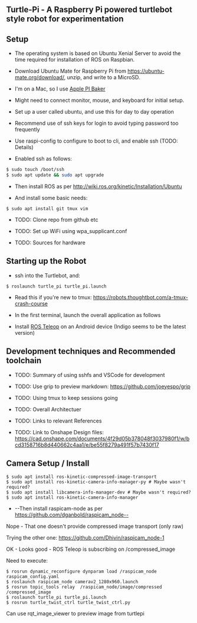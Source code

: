 Turtle-Pi - A Raspberry Pi powered turtlebot style robot for experimentation
---

Setup
---
* The operating system is based on Ubuntu Xenial Server to avoid the time required for installation of ROS on Raspbian.
* Download Ubuntu Mate for Raspberry Pi from https://ubuntu-mate.org/download/, unzip, and write to a MicroSD. 
* I'm on a Mac, so I use [Apple PI Baker](http://mac.softpedia.com/get/Utilities/ApplePi-Baker.shtml)
* Might need to connect monitor, mouse, and keyboard for initial setup.
* Set up a user called ubuntu, and use this for day to day operation
* Recommend use of ssh keys for login to avoid typing password too frequently

* Use raspi-config to configure to boot to cli, and enable ssh (TODO: Details)
* Enabled ssh as follows:

```bash
$ sudo touch /boot/ssh
$ sudo apt update && sudo apt upgrade
```

* Then install ROS as per http://wiki.ros.org/kinetic/Installation/Ubuntu

* And install some basic needs:
```
$ sudo apt install git tmux vim
```

* TODO: Clone repo from github etc
* TODO: Set up WiFi using wpa_supplicant.conf

* TODO: Sources for hardware

Starting up the Robot
---
* ssh into the Turtlebot, and:
```
$ roslaunch turtle_pi turtle_pi.launch
```

* Read this if you're new to tmux: https://robots.thoughtbot.com/a-tmux-crash-course
* In the first terminal, launch the overall application as follows



* Install [ROS Teleop](https://play.google.com/store/apps/details?id=com.github.rosjava.android_apps.teleop.indigo&hl=en) on an Android device (Indigo seems to be the latest version)


Development techniques and Recommended toolchain
---

* TODO: Summary of using sshfs and VSCode for development
* TODO: Use grip to preview markdown: https://github.com/joeyespo/grip
* TODO: Using tmux to keep sessions going



* TODO: Overall Architectuer
* TODO: Links to relevant References
* TODO: Link to Onshape Design files: https://cad.onshape.com/documents/4f29d05b378048f3037980f1/w/bcd3158716b8d440662c4aa1/e/be55f8279a491f57b7430f17

Camera Setup / Install
---

```
$ sudo apt install ros-kinetic-compressed-image-transport  
$ sudo apt install ros-kinetic-camera-info-manager-py # Maybe wasn't required?
$ sudo apt install libcamera-info-manager-dev # Maybe wasn't required?
$ sudo apt install ros-kinetic-camera-info-manager

```

* --Then install raspicam-node as per https://github.com/dganbold/raspicam_node--

Nope - That one doesn't provide compressed image transport (only raw)

Trying the other one: https://github.com/Dhivin/raspicam_node-1

OK - Looks good - ROS Teleop is subscribing on /compressed_image

Need to execute:

```
$ rosrun dynamic_reconfigure dynparam load /raspicam_node raspicam_config.yaml
$ roslaunch raspicam_node camerav2_1280x960.launch
$ rosrun topic_tools relay  /raspicam_node/image/compressed /compressed_image
$ roslaunch turtle_pi turtle_pi.launch
$ rosrun turtle_twist_ctrl turtle_twist_ctrl.py
```

Can use rqt_image_viewer to preview image from turtlepi
